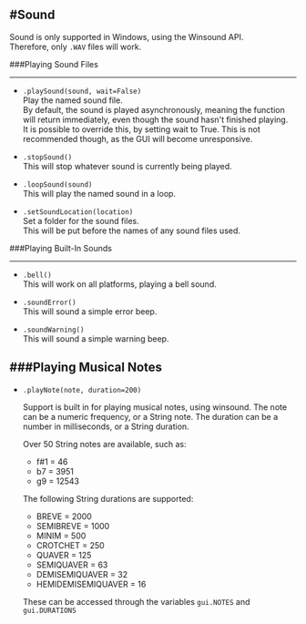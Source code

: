 #Sound
---

Sound is only supported in Windows, using the Winsound API.  
Therefore, only ```.WAV``` files will work.

###Playing Sound Files
___

* `.playSound(sound, wait=False)`  
    Play the named sound file.  
    By default, the sound is played asynchronously, meaning the function will return immediately, even though the sound hasn't finished playing.  
    It is possible to override this, by setting wait to True. This is not recommended though, as the GUI will become unresponsive.

* `.stopSound()`  
    This will stop whatever sound is currently being played.

* `.loopSound(sound)`  
    This will play the named sound in a loop.

* `.setSoundLocation(location)`  
    Set a folder for the sound files.  
    This will be put before the names of any sound files used.  

###Playing Built-In Sounds
___

* `.bell()`  
    This will work on all platforms, playing a bell sound.  

* `.soundError()`  
    This will sound a simple error beep.

* `.soundWarning()`  
    This will sound a simple warning beep.

###Playing Musical Notes
---

* `.playNote(note, duration=200)`

    Support is built in for playing musical notes, using winsound.
    The note can be a numeric frequency, or a String note.
    The duration can be a number in milliseconds, or a String duration.

    Over 50 String notes are available, such as:

    * f#1 = 46
    * b7 = 3951
    * g9 = 12543  
    
    The following String durations are supported:

    * BREVE = 2000
    * SEMIBREVE = 1000
    * MINIM = 500
    * CROTCHET = 250
    * QUAVER = 125
    * SEMIQUAVER = 63
    * DEMISEMIQUAVER = 32
    * HEMIDEMISEMIQUAVER = 16

    These can be accessed through the variables `gui.NOTES` and `gui.DURATIONS`
